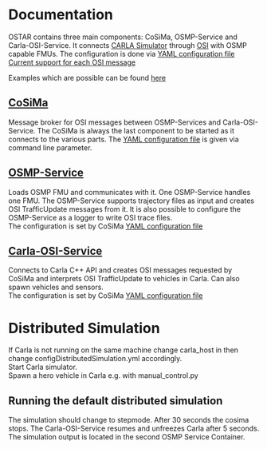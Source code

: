 # Documentation

OSTAR contains three main components: CoSiMa, OSMP-Service and Carla-OSI-Service.
It connects [CARLA Simulator](https://carla.org) through [OSI](https://www.asam.net/standards/detail/osi) with OSMP capable FMUs.
The configuration is done via [YAML configuration file](https://github.com/DLR-TS/OSTAR-Quickstart/tree/main/docu/Configuration.md)\
[Current support for each OSI message](https://github.com/DLR-TS/OSTAR-Quickstart/tree/main/docu/OSI_Field_Implementation.md)

Examples which are possible can be found [here](https://github.com/DLR-TS/OSTAR-Quickstart/tree/main/examples)

## [CoSiMa](https://github.com/DLR-TS/CoSiMa)

Message broker for OSI messages between OSMP-Services and Carla-OSI-Service.
The CoSiMa is always the last component to be started as it connects to the various parts.
The [YAML configuration file](https://github.com/DLR-TS/OSTAR-Quickstart/tree/main/docu/Configuration.md) is given via command line parameter.

## [OSMP-Service](https://github.com/DLR-TS/OSMP-Service)

Loads OSMP FMU and communicates with it.
One OSMP-Service handles one FMU.
The OSMP-Service supports trajectory files as input and creates OSI TrafficUpdate messages from it.
It is also possible to configure the OSMP-Service as a logger to write OSI trace files.\
The configuration is set by CoSiMa [YAML configuration file](https://github.com/DLR-TS/OSTAR-Quickstart/tree/main/docu/Configuration.md)

## [Carla-OSI-Service](https://github.com/DLR-TS/Carla-OSI-Service)

Connects to Carla C++ API and creates OSI messages requested by CoSiMa and interprets OSI TrafficUpdate to vehicles in Carla.
Can also spawn vehicles and sensors.\
The configuration is set by CoSiMa [YAML configuration file](https://github.com/DLR-TS/OSTAR-Quickstart/tree/main/docu/Configuration.md)

# Distributed Simulation 
If Carla is not running on the same machine change carla_host in then change configDistributedSimulation.yml accordingly.\
Start Carla simulator.\
Spawn a hero vehicle in Carla e.g. with manual_control.py

## Running the default distributed simulation
The simulation should change to stepmode.
After 30 seconds the cosima stops.
The Carla-OSI-Service resumes and unfreezes Carla after 5 seconds.
The simulation output is located in the second OSMP Service Container.
